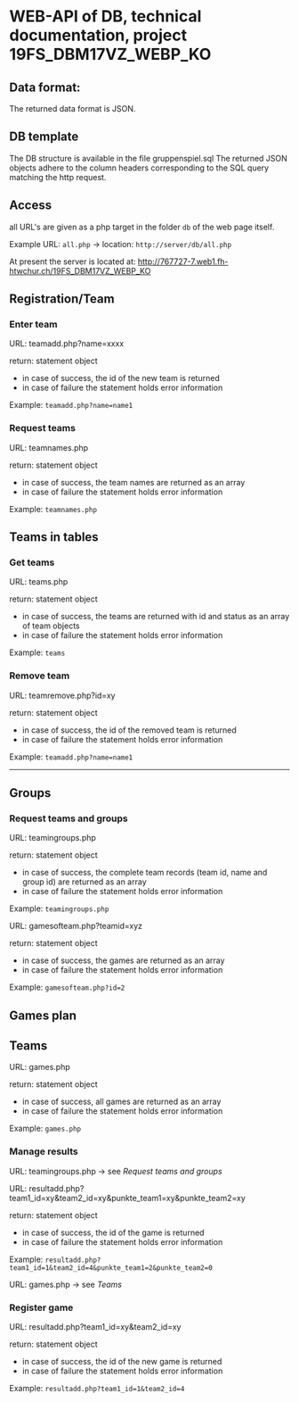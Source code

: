 # WEB-API of DB, technical documentation, project 19FS_DBM17VZ_WEBP_KO

## Data format:
The returned data format is JSON.

## DB template
The DB structure is available in the file gruppenspiel.sql
The returned JSON objects adhere to the column headers corresponding to the SQL query matching the http request.

## Access
all URL's are given as a php target in the folder `db` of the web page itself.

Example URL: `all.php` -> location: `http://server/db/all.php`

At present the server is located at: http://767727-7.web1.fh-htwchur.ch/19FS_DBM17VZ_WEBP_KO

## Registration/Team

### Enter team

URL: teamadd.php?name=xxxx

return: statement object

* in case of success, the id of the new team is returned
* in case of failure the statement holds error information

Example: `teamadd.php?name=name1`

### Request teams

URL: teamnames.php

return: statement object

* in case of success, the team names are returned as an array
* in case of failure the statement holds error information

Example: `teamnames.php`

## Teams in tables

### Get teams

URL: teams.php

return: statement object

* in case of success, the teams are returned with id and status as an array of team objects
* in case of failure the statement holds error information

Example: `teams`

### Remove team

URL: teamremove.php?id=xy

return: statement object

* in case of success, the id of the removed team is returned
* in case of failure the statement holds error information

Example: `teamadd.php?name=name1`













------------------------------------------------------------------




## Groups

### Request teams and groups

URL: teamingroups.php

return: statement object

* in case of success, the complete team records (team id, name and group id) are returned as an array
* in case of failure the statement holds error information

Example: `teamingroups.php`

URL: gamesofteam.php?teamid=xyz

return: statement object

* in case of success, the games are returned as an array
* in case of failure the statement holds error information

Example: `gamesofteam.php?id=2`

## Games plan

## Teams

URL: games.php

return: statement object

* in case of success, all games are returned as an array
* in case of failure the statement holds error information

Example: `games.php`

### Manage results

URL: teamingroups.php -> see *Request teams and groups*

URL: resultadd.php?team1\_id=xy&team2\_id=xy&punkte\_team1=xy&punkte\_team2=xy

return: statement object

* in case of success, the id of the game is returned
* in case of failure the statement holds error information

Example: `resultadd.php?team1_id=1&team2_id=4&punkte_team1=2&punkte_team2=0`

URL: games.php -> see *Teams*

### Register game

URL: resultadd.php?team1\_id=xy&team2\_id=xy

return: statement object

* in case of success, the id of the new game is returned
* in case of failure the statement holds error information

Example: `resultadd.php?team1_id=1&team2_id=4`

